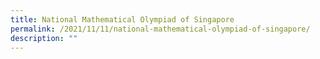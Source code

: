 ```yaml
---
title: National Mathematical Olympiad of Singapore
permalink: /2021/11/11/national-mathematical-olympiad-of-singapore/
description: ""
---
```

